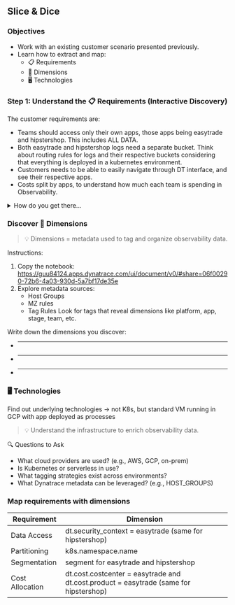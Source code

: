 ## Slice & Dice

### Objectives

- Work with an existing customer scenario presented previously.
- Learn how to extract and map:
    - 📋 Requirements
    - 📐 Dimensions
    - 🖥️ Technologies

### Step 1: Understand the 📋 Requirements (Interactive Discovery) 

The customer requirements are:
- Teams should access only their own apps, those apps being easytrade and hipstershop. This includes ALL DATA.
- Both easytrade and hipstershop logs need a separate bucket. Think about routing rules for logs and their respective buckets considering that everything is deployed in a kubernetes environment.
- Customers needs to be able to easily navigate through DT interface, and see their respective apps.
- Costs split by apps, to understand how much each team is spending in Observability.

<details>
  <summary>How do you get there...</summary>

#### 🔐 Access Control
Goal: Understand who should access what data. Think about all questions that you need to ask your customer to uncover this. For example:
- Who should be able to access which data sets?
- Are there any restrictions based on data sensitivity or compliance?
- Do different teams need isolated views of their own applications?
- Do you need to go more granular than just the application view?

#### 🧱 Partitioning (Bucket Strategy)
Goal: Identify how logs and spans should be stored and separated.
- Can you think of reasons why logs might need to be stored in separate buckets?
- What about log retention: should all logs be kept for the same duration? Usually that's not the case.
- Based on log volume, would query performance be affected?
- Could separating logs into their respective application buckets help with cost control? Do you think this is best practice?

#### 🎯 Segmentation
Goal: Determine how data should be filtered and grouped for visibility.
- What would be the best way to split your customer's data for visibility?
- Would you like to filter by app, environment, region, or business unit? What do you think is the best approach?
- How would this affect your data access?

> Think about the move from Management Zones to IAM + Segments. What can people have access to vs what can they only filter on?

#### 💰 Cost Allocation
Goal: Understand how observability costs should be tracked and distributed.
- How would your customer like to allocate costs?
- Should costs be split by application, team, or department?
- Do you need a chargeback or showback model for budgeting?

</details>



### Discover 📐 Dimensions
> 💡 Dimensions = metadata used to tag and organize observability data.

Instructions:
1. Copy the notebook: https://guu84124.apps.dynatrace.com/ui/document/v0/#share=06f00290-72b6-4a03-930d-5a7bf17de35e
2. Explore metadata sources:
    - Host Groups
    - MZ rules
    - Tag Rules
      Look for tags that reveal dimensions like platform, app, stage, team, etc.

Write down the dimensions you discover:

- ______________________
- ______________________
- ______________________


### 🖥️ Technologies

Find out underlying technologies -> not K8s, but standard VM running in GCP with app deployed as processes
> 💡 Understand the infrastructure to enrich observability data.

🔍 Questions to Ask
- What cloud providers are used? (e.g., AWS, GCP, on-prem)
- Is Kubernetes or serverless in use?
- What tagging strategies exist across environments?
- What Dynatrace metadata can be leveraged? (e.g., HOST_GROUPS)

    
### Map requirements with dimensions

| Requirement    | Dimension |
| -------- | ------- |
| Data Access  | dt.security_context = easytrade  (same for hipstershop)  |
| Partitioning  | k8s.namespace.name    |
| Segmentation  | segment for easytrade and hipstershop  |
| Cost Allocation  | dt.cost.costcenter = easytrade and dt.cost.product = easytrade (same for hipstershop)   |

